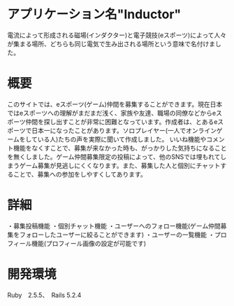 # アプリケーション名"Inductor"

  電流によって形成される磁場(インダクター)と電子競技(eスポーツ)によって人々が集まる場所、どちらも同じ電気で生み出される場所という意味で名付けました。
  
# 概要

  このサイトでは、eスポーツ(ゲーム)仲間を募集することができます。現在日本ではeスポーツへの理解がまだまだ浅く、家族や友達、職場の同僚などからeスポーツ仲間を探し出すことが非常に困難となっています。作成者は、とあるeスポーツで日本一になったことがあります。ソロプレイヤー(一人でオンラインゲームをしている人)たちの声を実際に聞いて作成しました。
  いいね機能やコメント機能をなくすことで、募集が来なかった時も、がっかりした気持ちになることを無くしました。ゲーム仲間募集限定の投稿によって、他のSNSでは埋もれてしまうゲーム募集が見逃しにくくなります。また、募集した人と個別にチャットすることで、募集への参加をしやすくしてあります。

# 詳細

  ・募集投稿機能
  ・個別チャット機能
  ・ユーザーへのフォロー機能(ゲーム仲間募集をフォローしたユーザーに絞ることができます)
  ・ユーザーの一覧機能
  ・プロフィール機能(プロフィール画像の設定が可能です)
 
# 開発環境

  Ruby　2.5.5、　Rails 5.2.4
